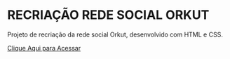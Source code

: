 # RECRIAÇÃO REDE SOCIAL ORKUT
Projeto de recriação da rede social Orkut, desenvolvido com HTML e CSS.

[Clique Aqui para Acessar](https://mkhamatsu.github.io/orkut-project/index.html)

